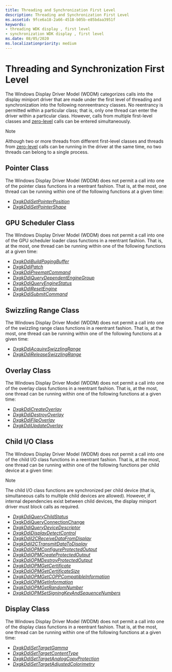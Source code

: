```yaml
---
title: Threading and Synchronization First Level
description: Threading and Synchronization First Level
ms.assetid: 9fce6a18-2a66-4518-b05b-e85bdaa3951f
keywords:
- threading WDK display , first level
- synchronization WDK display , first level
ms.date: 08/05/2020
ms.localizationpriority: medium
---
```


# Threading and Synchronization First Level

The Windows Display Driver Model (WDDM) categorizes calls into the display miniport driver that are made under the first level of threading and synchronization into the following nonreentrancy classes. No reentrancy is permitted within a particular class; that is, only one thread can enter the driver within a particular class. However, calls from multiple first-level classes and [zero-level](threading-and-synchronization-zero-level.md) calls can be entered simultaneously.

> [!NOTE]
>
> Although two or more threads from different first-level classes and threads from [zero-level](threading-and-synchronization-zero-level.md) calls can be running in the driver at the same time, no two threads can belong to a single process.

## Pointer Class

The Windows Display Driver Model (WDDM) does not permit a call into one of the pointer class functions in a reentrant fashion. That is, at the most, one thread can be running within one of the following functions at a given time:

* [*DxgkDdiSetPointerPosition*](https://docs.microsoft.com/windows-hardware/drivers/ddi/d3dkmddi/nc-d3dkmddi-dxgkddi_setpointerposition)
* [*DxgkDdiSetPointerShape*](https://docs.microsoft.com/windows-hardware/drivers/ddi/d3dkmddi/nc-d3dkmddi-dxgkddi_setpointershape)

## GPU Scheduler Class

The Windows Display Driver Model (WDDM) does not permit a call into one of the GPU scheduler loader class functions in a reentrant fashion. That is, at the most, one thread can be running within one of the following functions at a given time:

* [*DxgkDdiBuildPagingBuffer*](https://docs.microsoft.com/windows-hardware/drivers/ddi/d3dkmddi/nc-d3dkmddi-dxgkddi_buildpagingbuffer)
* [*DxgkDdiPatch*](https://docs.microsoft.com/windows-hardware/drivers/ddi/d3dkmddi/nc-d3dkmddi-dxgkddi_patch)
* [*DxgkDdiPreemptCommand*](https://docs.microsoft.com/windows-hardware/drivers/ddi/d3dkmddi/nc-d3dkmddi-dxgkddi_preemptcommand)
* [*DxgkDdiQueryDependentEngineGroup*](https://docs.microsoft.com/windows-hardware/drivers/ddi/d3dkmddi/nc-d3dkmddi-dxgkddi_querydependentenginegroup)
* [*DxgkDdiQueryEngineStatus*](https://docs.microsoft.com/windows-hardware/drivers/ddi/d3dkmddi/nc-d3dkmddi-dxgkddi_queryenginestatus)
* [*DxgkDdiResetEngine*](https://docs.microsoft.com/windows-hardware/drivers/ddi/d3dkmddi/nc-d3dkmddi-dxgkddi_resetengine)
* [*DxgkDdiSubmitCommand*](https://docs.microsoft.com/windows-hardware/drivers/ddi/d3dkmddi/nc-d3dkmddi-dxgkddi_submitcommand)

## Swizzling Range Class

The Windows Display Driver Model (WDDM) does not permit a call into one of the swizzling range class functions in a reentrant fashion. That is, at the most, one thread can be running within one of the following functions at a given time:

* [*DxgkDdiAcquireSwizzlingRange*](https://docs.microsoft.com/windows-hardware/drivers/ddi/d3dkmddi/nc-d3dkmddi-dxgkddi_acquireswizzlingrange)
* [*DxgkDdiReleaseSwizzlingRange*](https://docs.microsoft.com/windows-hardware/drivers/ddi/d3dkmddi/nc-d3dkmddi-dxgkddi_releaseswizzlingrange)

## Overlay Class

The Windows Display Driver Model (WDDM) does not permit a call into one of the overlay class functions in a reentrant fashion. That is, at the most, one thread can be running within one of the following functions at a given time:

* [*DxgkDdiCreateOverlay*](https://docs.microsoft.com/windows-hardware/drivers/ddi/d3dkmddi/nc-d3dkmddi-dxgkddi_createoverlay)
* [*DxgkDdiDestroyOverlay*](https://docs.microsoft.com/windows-hardware/drivers/ddi/d3dkmddi/nc-d3dkmddi-dxgkddi_destroyoverlay)
* [*DxgkDdiFlipOverlay*](https://docs.microsoft.com/windows-hardware/drivers/ddi/d3dkmddi/nc-d3dkmddi-dxgkddi_flipoverlay)
* [*DxgkDdiUpdateOverlay*](https://docs.microsoft.com/windows-hardware/drivers/ddi/d3dkmddi/nc-d3dkmddi-dxgkddi_updateoverlay)

## Child I/O Class

The Windows Display Driver Model (WDDM) does not permit a call into one of the child I/O class functions in a reentrant fashion. That is, at the most, one thread can be running within one of the following functions per child device at a given time:

> [!NOTE]
>
> The child I/O class functions are synchronized per child device (that is, simultaneous calls to multiple child devices are allowed). However, if internal dependencies exist between child devices, the display miniport driver must block calls as required.

* [*DxgkDdiQueryChildStatus*](https://docs.microsoft.com/windows-hardware/drivers/ddi/dispmprt/nc-dispmprt-dxgkddi_query_child_status)
* [DxgkDdiQueryConnectionChange](https://docs.microsoft.com/windows-hardware/drivers/ddi/d3dkmddi/nc-d3dkmddi-dxgkddi_queryconnectionchange)
* [*DxgkDdiQueryDeviceDescriptor*](https://docs.microsoft.com/windows-hardware/drivers/ddi/dispmprt/nc-dispmprt-dxgkddi_query_device_descriptor)
* [*DxgkDdiDisplayDetectControl*](https://docs.microsoft.com/windows-hardware/drivers/ddi/d3dkmddi/nc-d3dkmddi-dxgkddi_displaydetectcontrol)
* [*DxgkDdiI2CReceiveDataFromDisplay*](https://docs.microsoft.com/windows-hardware/drivers/ddi/dispmprt/nc-dispmprt-dxgkddi_i2c_receive_data_from_display)
* [*DxgkDdiI2CTransmitDataToDisplay*](https://docs.microsoft.com/windows-hardware/drivers/ddi/dispmprt/nc-dispmprt-dxgkddi_i2c_transmit_data_to_display)
* [*DxgkDdiOPMConfigureProtectedOutput*](https://docs.microsoft.com/windows-hardware/drivers/ddi/dispmprt/nc-dispmprt-dxgkddi_opm_configure_protected_output)
* [*DxgkDdiOPMCreateProtectedOutput*](https://docs.microsoft.com/windows-hardware/drivers/ddi/dispmprt/nc-dispmprt-dxgkddi_opm_create_protected_output)
* [*DxgkDdiOPMDestroyProtectedOutput*](https://docs.microsoft.com/windows-hardware/drivers/ddi/dispmprt/nc-dispmprt-dxgkddi_opm_destroy_protected_output)
* [*DxgkDdiOPMGetCertificate*](https://docs.microsoft.com/windows-hardware/drivers/ddi/dispmprt/nc-dispmprt-dxgkddi_opm_get_certificate)
* [*DxgkDdiOPMGetCertificateSize*](https://docs.microsoft.com/windows-hardware/drivers/ddi/dispmprt/nc-dispmprt-dxgkddi_opm_get_certificate_size)
* [*DxgkDdiOPMGetCOPPCompatibleInformation*](https://docs.microsoft.com/windows-hardware/drivers/ddi/dispmprt/nc-dispmprt-dxgkddi_opm_get_copp_compatible_information)
* [*DxgkDdiOPMGetInformation*](https://docs.microsoft.com/windows-hardware/drivers/ddi/dispmprt/nc-dispmprt-dxgkddi_opm_get_information)
* [*DxgkDdiOPMGetRandomNumber*](https://docs.microsoft.com/windows-hardware/drivers/ddi/dispmprt/nc-dispmprt-dxgkddi_opm_get_random_number)
* [*DxgkDdiOPMSetSigningKeyAndSequenceNumbers*](https://docs.microsoft.com/windows-hardware/drivers/ddi/dispmprt/nc-dispmprt-dxgkddi_opm_set_signing_key_and_sequence_numbers)

## Display Class

The Windows Display Driver Model (WDDM) does not permit a call into one of the display class functions in a reentrant fashion. That is, at the most, one thread can be running within one of the following functions at a given time:

* [*DxgkDdiSetTargetGamma*](https://docs.microsoft.com/windows-hardware/drivers/ddi/d3dkmddi/nc-d3dkmddi-dxgkddi_settargetgamma)
* [*DxgkDdiSetTargetContentType*](https://docs.microsoft.com/windows-hardware/drivers/ddi/d3dkmddi/nc-d3dkmddi-dxgkddi_settargetcontenttype)
* [*DxgkDdiSetTargetAnalogCopyProtection*](https://docs.microsoft.com/windows-hardware/drivers/ddi/d3dkmddi/nc-d3dkmddi-dxgkddi_settargetanalogcopyprotection)
* [*DxgkDdiSetTargetAdjustedColorimetry*](https://docs.microsoft.com/windows-hardware/drivers/ddi/dispmprt/nc-dispmprt-dxgkddi_settargetadjustedcolorimetry)
